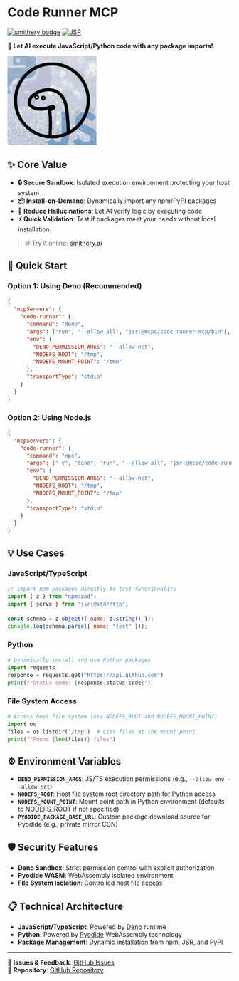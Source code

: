 # Code Runner MCP

[![smithery badge](https://smithery.ai/badge/@mcpc-tech/mcpc)](https://smithery.ai/server/@mcpc-tech/mcpc) [![JSR](https://jsr.io/badges/@mcpc/code-runner-mcp)](https://jsr.io/@mcpc/code-runner-mcp)

🚀 **Let AI execute JavaScript/Python code with any package imports!**

<img src="./logo.png" width="200" height="200" alt="code-runner-logo">

## ✨ Core Value

- **🔒 Secure Sandbox**: Isolated execution environment protecting your host system
- **📦 Install-on-Demand**: Dynamically import any npm/PyPI packages
- **🎯 Reduce Hallucinations**: Let AI verify logic by executing code
- **⚡ Quick Validation**: Test if packages meet your needs without local installation

> 🌐 Try it online: [smithery.ai](https://smithery.ai/server/@mcpc-tech/mcpc/tools)

## 🚀 Quick Start

### Option 1: Using Deno (Recommended)

```json
{
  "mcpServers": {
    "code-runner": {
      "command": "deno",
      "args": ["run", "--allow-all", "jsr:@mcpc/code-runner-mcp/bin"],
      "env": {
        "DENO_PERMISSION_ARGS": "--allow-net",
        "NODEFS_ROOT": "/tmp",
        "NODEFS_MOUNT_POINT": "/tmp"
      },
      "transportType": "stdio"
    }
  }
}
```

### Option 2: Using Node.js

```json
{
  "mcpServers": {
    "code-runner": {
      "command": "npx",
      "args": ["-y", "deno", "run", "--allow-all", "jsr:@mcpc/code-runner-mcp/bin"],
      "env": {
        "DENO_PERMISSION_ARGS": "--allow-net",
        "NODEFS_ROOT": "/tmp",
        "NODEFS_MOUNT_POINT": "/tmp"
      },
      "transportType": "stdio"
    }
  }
}
```

## 💡 Use Cases

### JavaScript/TypeScript
```javascript
// Import npm packages directly to test functionality
import { z } from "npm:zod";
import { serve } from "jsr:@std/http";

const schema = z.object({ name: z.string() });
console.log(schema.parse({ name: "test" }));
```

### Python
```python
# Dynamically install and use Python packages
import requests
response = requests.get("https://api.github.com")
print(f"Status code: {response.status_code}")
```

### File System Access
```python
# Access host file system (via NODEFS_ROOT and NODEFS_MOUNT_POINT)
import os
files = os.listdir('/tmp')  # List files at the mount point
print(f"Found {len(files)} files")
```

## ⚙️ Environment Variables

- **`DENO_PERMISSION_ARGS`**: JS/TS execution permissions (e.g., `--allow-env --allow-net`)
- **`NODEFS_ROOT`**: Host file system root directory path for Python access
- **`NODEFS_MOUNT_POINT`**: Mount point path in Python environment (defaults to NODEFS_ROOT if not specified)
- **`PYODIDE_PACKAGE_BASE_URL`**: Custom package download source for Pyodide (e.g., private mirror CDN)

## 🛡️ Security Features

- **Deno Sandbox**: Strict permission control with explicit authorization
- **Pyodide WASM**: WebAssembly isolated environment
- **File System Isolation**: Controlled host file access

## 📋 Technical Architecture

- **JavaScript/TypeScript**: Powered by [Deno](https://deno.land/) runtime
- **Python**: Powered by [Pyodide](https://pyodide.org/) WebAssembly technology
- **Package Management**: Dynamic installation from npm, JSR, and PyPI

---

💬 **Issues & Feedback**: [GitHub Issues](https://github.com/mcpc-tech/code-runner-mcp/issues)  
🌟 **Repository**: [GitHub Repository](https://github.com/mcpc-tech/code-runner-mcp)
